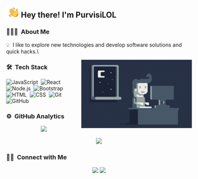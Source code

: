 <img alt="Night Coding" src="./assets/Hand%20Wave.gif" width='40' align="left"/><h2>Hey there! I'm PurvisiLOL</h2>

<!-- ## 👋 &nbsp;Hey there! I'm PurvisiLOL -->

### 👨🏻‍💻 &nbsp;About Me

💡 &nbsp;I like to explore new technologies and develop software solutions and quick hacks.\

<img alt="Night Coding" src="https://raw.githubusercontent.com/AVS1508/AVS1508/master/assets/Night-Coding.gif" align="right"/>

### 🛠 &nbsp;Tech Stack

![JavaScript](https://img.shields.io/badge/-JavaScript-05122A?style=flat&logo=javascript)&nbsp;
![React](https://img.shields.io/badge/-React-05122A?style=flat&logo=react)&nbsp;
![Node.js](https://img.shields.io/badge/-Node.js-05122A?style=flat&logo=node.js)&nbsp;
![Bootstrap](https://img.shields.io/badge/-Bootstrap-05122A?style=flat&logo=bootstrap&logoColor=563D7C)\
![HTML](https://img.shields.io/badge/-HTML-05122A?style=flat&logo=HTML5)&nbsp;
![CSS](https://img.shields.io/badge/-CSS-05122A?style=flat&logo=CSS3&logoColor=1572B6)&nbsp;
![Git](https://img.shields.io/badge/-Git-05122A?style=flat&logo=git)&nbsp;
![GitHub](https://img.shields.io/badge/-GitHub-05122A?style=flat&logo=github)&nbsp;

### ⚙️ &nbsp;GitHub Analytics

<p align="center">
  <a href="https://github.com/PurvisiLOL">
    <img height="180em" src="https://github-readme-stats.vercel.app/api?username=PurvisiLOL&show_icons=true&theme=transparent"/>
  </a>
</p>
<p align="center">
  <a href="https://github.com/PurvisiLOL">
    <img height="180em" src="https://github-readme-stats.vercel.app/api/top-langs/?username=PurvisiLOL&layout=donut&theme=transparent"/>
  </a>
</p>

### 🤝🏻 &nbsp;Connect with Me

<p align="center">
<a href="https://discord.gg/DbnFP2Qa54"><img src="https://img.shields.io/badge/-discord.com-3423A6?style=flat&logo=Discord&logoColor=white"/></a>
  <a href="https://www.zyntech.xyz/"><img src="https://img.shields.io/badge/-zyntech.xyz-3423A6?style=flat&logo=Google-Chrome&logoColor=white"/></a>
</p>
